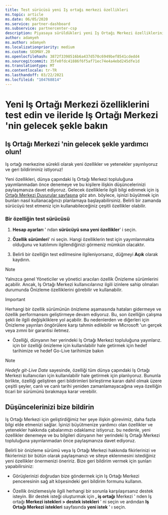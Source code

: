 ```yaml
---
title: Test sürücüsü yeni Iş ortağı merkezi özellikleri
ms.topic: article
ms.date: 06/05/2020
ms.service: partner-dashboard
ms.subservice: partnercenter-csp
description: Piyasaya sürüldükleri yeni Iş Ortağı Merkezi özelliklerini test edin ve ne düşündüğünüzü bize iletin. Iş Ortağı Merkezi 'nin gelecek şekle yardımcı olun!
author: adamyeh
ms.author: adamyeh
ms.localizationpriority: medium
ms.custom: SEOMAY.20
ms.openlocfilehash: 3872f3398516b6a437d570c6949bef8541cdedd4
ms.sourcegitcommit: 35fe0fdc41886f6f5af71ec74e4a4ebd245dfe1d
ms.translationtype: MT
ms.contentlocale: tr-TR
ms.lasthandoff: 03/22/2021
ms.locfileid: "104768814"
---
```

# <a name="test-drive-new-partner-center-features-and-help-shape-the-future-of-partner-center"></a>Yeni Iş Ortağı Merkezi özelliklerini test edin ve ileride Iş Ortağı Merkezi 'nin gelecek şekle bakın


## <a name="help-shape-the-future-of-partner-center"></a>Iş Ortağı Merkezi 'nin gelecek şekle yardımcı olun!

Iş ortağı merkezine sürekli olarak yeni özellikler ve yetenekler yayınlıyoruz ve geri bildiriminiz istiyoruz!

Yeni özellikleri, dünya çapındaki Iş Ortağı Merkezi topluluğuna yayımlanmadan önce denemeye ve bu kişilere ilişkin düşüncelerinizi paylaşmanıza davet ediyoruz. Gelecek özelliklerle ilgili bilgi edinmek için iş [Ortağı Merkezi Duyurular sayfasına](announcements/index.md) göz atın. böylece, işinizi büyütmek için bunları nasıl kullanacağınızı planlamaya başlayabilirsiniz. Belirli bir zamanda sürücüyü test etmeniz için kullanabileceğiniz çeşitli özellikler olabilir.

### <a name="test-drive-a-feature"></a>Bir özelliğin test sürücüsü

1. **Hesap ayarları** ' ndan **sürücüyü sına yeni özellikler**' i seçin.

2. **Özellik sürümleri**' ni seçin. Hangi özelliklerin test için yayımlanmakta olduğunu ve katılımını ilgilendiğinizi görmeniz mümkün olacaktır.

3. Belirli bir özelliğin test edilmesine ilgileniyorsanız, düğmeyi **Açık** olarak kaydırın.

> [!NOTE]  
> Yalnızca genel Yöneticiler ve yönetici aracıları özellik Önizleme sürümlerini açabilir. Ancak, Iş Ortağı Merkezi kullanıcılarınız ilgili izinlere sahip olmaları durumunda Önizleme özelliklerini görebilir ve kullanabilir.

> [!IMPORTANT]  
> Herhangi bir özellik sürümünün önizleme aşamasında hataları gidermeye ve özellik performansını geliştirmeye devam ediyoruz. Bu, son özelliğin çalışma şekli ile ilgili değişikliklere yol açabilir. Bu nedenlerden ve diğerleri için Önizleme yayınları öngörülere karşı tahmin edilebilir ve Microsoft 'un gerçek veya zımni bir garantisi iletmez.

- Özelliği, dünyanın her yerindeki Iş Ortağı Merkezi topluluğuna yayınlarız. için bir özelliği önizleme için kullanılabilir hale getirmek için hedef tarihimize ve hedef Go-Live tarihimize bakın

> [!NOTE]  
> *Hedefe git-Live Date* sayesinde, özelliği tüm dünya çapındaki Iş Ortağı Merkezi kullanıcıları için kullanılabilir hale getirmek için planlıyoruz. Bununla birlikte, özelliği geliştiren geri bildirimleri birleştirme kararı dahil olmak üzere çeşitli şeyler, canlı ve canlı tarihi yeniden zamanlamayacağına veya özelliğin ticari bir sürümünü bırakmaya karar verebilir.  
 
## <a name="tell-us-what-you-think"></a>Düşüncelerinizi bize bildirin

Iş Ortağı Merkezi için geliştirdiğimiz her şeye ilişkin görevimiz, daha fazla bilgi elde etmenizi sağlar. İşinizi büyütmenize yardımcı olan özellikler ve yetenekler hakkında çabalarımızı odaklamız istiyoruz. bu nedenle, yeni özellikler denemeye ve bu bilgileri dünyanın her yerindeki Iş Ortağı Merkezi topluluğuna yayınlanmadan önce paylaşmanıza davet ediyoruz. 

Belirli bir önizleme sürümü veya Iş Ortağı Merkezi hakkında fikirlerinizi ve fikirlerinizi bir bütün olarak paylaşmanızı ve siteye eklenmesini istediğiniz yeni özellikler önermenizi öneririz. Bize geri bildirim vermek için şunları yapabilirsiniz:  

- Görüşlerinizi doğrudan bize göndermek için Iş Ortağı Merkezi penceresinin sağ alt köşesindeki geri bildirim formunu kullanın. 

- Özellik önizlemesiyle ilgili herhangi bir sorunla karşılaşırsanız destek isteyin. Bir destek isteği oluşturmak için **, iş ortağı** Merkezi ' nden Iş ortağı **Merkezi istekleri > destek istekleri** ' ni seçin ve ardından **Iş Ortağı Merkezi istekleri** sayfasında **yeni istek** ' ı seçin.




